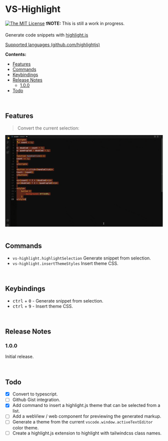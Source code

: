 # VS-Highlight

[![The MIT License](https://flat.badgen.net/badge/license/MIT/orange)](http://opensource.org/licenses/MIT) :exclamation:**NOTE:** This is still a work in progress.

Generate code snippets with [highlight.js](https://highlightjs.org/)

[Supported languages (github.com/highlightjs)](https://github.com/highlightjs/highlight.js/blob/main/SUPPORTED_LANGUAGES.md)
<br>

**Contents:**
- [Features](#features)
- [Commands](#commands)
- [Keybindings](#keybindings)
- [Release Notes](#release-notes)
  - [1.0.0](#100)
- [Todo](#todo)

<br>

## Features

> Convert the current selection:

<img src="./images/vs-highlight-example.gif" alt="vs-highlight example." />
<br>

<br>

## Commands

- `vs-highlight.highlightSelection` Generate snippet from selection.
- `vs-highlight.insertThemeStyles` Insert theme CSS.

<br>

## Keybindings

- <kbd>ctrl</kbd> + <kbd>0</kbd> - Generate snippet from selection.
- <kbd>ctrl</kbd> + <kbd>9</kbd> - Insert theme CSS.

<br>

## Release Notes

### 1.0.0

Initial release.

<br>

## Todo

- [x] Convert to typescript.
- [ ] Github Gist integration.
- [x] Add command to insert a highlight.js theme that can be selected from a list.
- [ ] Add a webView / web component for previewing the generated markup.
- [ ] Generate a theme from the current `vscode.window.activeTextEditor` color theme.
- [ ] Create a highlight.js extension to highlight with tailwindcss class names.

<!-- 
## Requirements
## Settings
## Known Issues
-->
